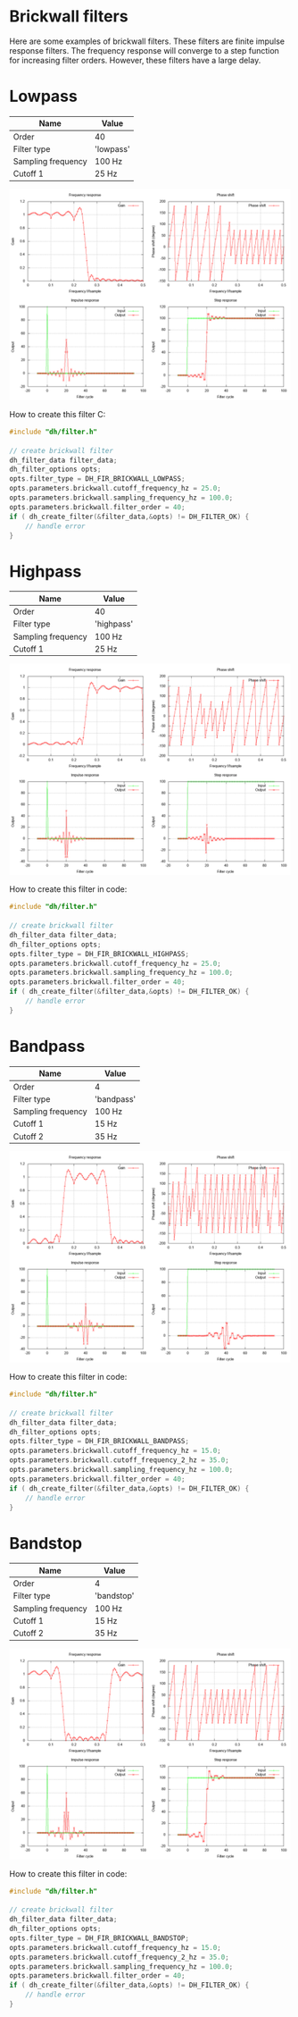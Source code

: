 # Brickwall filters

Here are some examples of brickwall filters. These filters are finite impulse response filters. The frequency response will converge to a step function for increasing filter orders. However, these filters have a large delay.

# Lowpass

| Name             | Value          |
|------------------|----------------|
| Order            | 40              |
| Filter type        | 'lowpass'    |
| Sampling frequency | 100 Hz       |
| Cutoff 1           | 25 Hz        |

![Lowpass](brickwall_lowpass.png)

How to create this filter C:
```c
#include "dh/filter.h"

// create brickwall filter
dh_filter_data filter_data;
dh_filter_options opts;
opts.filter_type = DH_FIR_BRICKWALL_LOWPASS;
opts.parameters.brickwall.cutoff_frequency_hz = 25.0;
opts.parameters.brickwall.sampling_frequency_hz = 100.0;
opts.parameters.brickwall.filter_order = 40;
if ( dh_create_filter(&filter_data,&opts) != DH_FILTER_OK) {
    // handle error
}
```

# Highpass

| Name             | Value          |
|------------------|----------------|
| Order            | 40              |
| Filter type        | 'highpass'    |
| Sampling frequency | 100 Hz       |
| Cutoff 1           | 25 Hz        |

![Highpass](brickwall_highpass.png)

How to create this filter in code:
```c
#include "dh/filter.h"

// create brickwall filter
dh_filter_data filter_data;
dh_filter_options opts;
opts.filter_type = DH_FIR_BRICKWALL_HIGHPASS;
opts.parameters.brickwall.cutoff_frequency_hz = 25.0;
opts.parameters.brickwall.sampling_frequency_hz = 100.0;
opts.parameters.brickwall.filter_order = 40;
if ( dh_create_filter(&filter_data,&opts) != DH_FILTER_OK) {
    // handle error
}
```

# Bandpass

| Name             | Value          |
|------------------|----------------|
| Order            | 4              |
| Filter type        | 'bandpass'    |
| Sampling frequency | 100 Hz       |
| Cutoff 1           | 15 Hz        |
| Cutoff 2           | 35 Hz        |

![Bandpass](brickwall_bandpass.png)

How to create this filter in code:
```c
#include "dh/filter.h"

// create brickwall filter
dh_filter_data filter_data;
dh_filter_options opts;
opts.filter_type = DH_FIR_BRICKWALL_BANDPASS;
opts.parameters.brickwall.cutoff_frequency_hz = 15.0;
opts.parameters.brickwall.cutoff_frequency_2_hz = 35.0;
opts.parameters.brickwall.sampling_frequency_hz = 100.0;
opts.parameters.brickwall.filter_order = 40;
if ( dh_create_filter(&filter_data,&opts) != DH_FILTER_OK) {
    // handle error
}
```

# Bandstop

| Name             | Value          |
|------------------|----------------|
| Order            | 4              |
| Filter type        | 'bandstop'    |
| Sampling frequency | 100 Hz       |
| Cutoff 1           | 15 Hz        |
| Cutoff 2           | 35 Hz        |

![Bandstop](brickwall_bandstop.png)

How to create this filter in code:
```c
#include "dh/filter.h"

// create brickwall filter
dh_filter_data filter_data;
dh_filter_options opts;
opts.filter_type = DH_FIR_BRICKWALL_BANDSTOP;
opts.parameters.brickwall.cutoff_frequency_hz = 15.0;
opts.parameters.brickwall.cutoff_frequency_2_hz = 35.0;
opts.parameters.brickwall.sampling_frequency_hz = 100.0;
opts.parameters.brickwall.filter_order = 40;
if ( dh_create_filter(&filter_data,&opts) != DH_FILTER_OK) {
    // handle error
}
```
